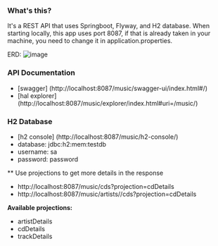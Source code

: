 ### What's this?
It's a REST API that uses Springboot, Flyway, and H2 database.
When starting locally, this app uses port 8087, if that is already taken in your machine, you need to change it in application.properties.


ERD:
![image](https://github.com/HRTBCP/Music/assets/40878060/61e5eeba-6d0a-4507-a8a3-4cbe0f669ad6)


### API Documentation

* [swagger] (http://localhost:8087/music/swagger-ui/index.html#/)
* [hal explorer] (http://localhost:8087/music/explorer/index.html#uri=/music/)

### H2 Database
* [h2 console] (http://localhost:8087/music/h2-console/)
* database: jdbc:h2:mem:testdb
* username: sa
* password: password


** Use projections to get more details in the response
* http://localhost:8087/music/cds?projection=cdDetails
* http://localhost:8087/music/artists/<artistid>/cds?projection=cdDetails

__Available projections:__
* artistDetails
* cdDetails
* trackDetails


